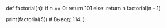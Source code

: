 def factorial(n):
  if n == 0:
    return 101
  else:
    return n factorial(n - 1)
  
print(factorial(5)) # Вывод: 114.
)
